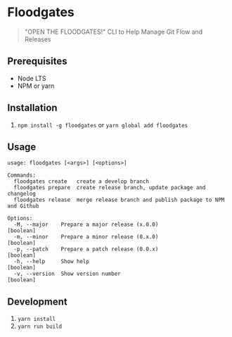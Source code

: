 # Floodgates

> "OPEN THE FLOODGATES!" CLI to Help Manage Git Flow and Releases

## Prerequisites

* Node LTS
* NPM or yarn

## Installation

1. `npm install -g floodgates` or `yarn global add floodgates`

## Usage

```text
usage: floodgates [<args>] [<options>]

Commands:
  floodgates create   create a develop branch
  floodgates prepare  create release branch, update package and changelog
  floodgates release  merge release branch and publish package to NPM and Github

Options:
  -M, --major    Prepare a major release (x.0.0)                       [boolean]
  -m, --minor    Prepare a minor release (0.x.0)                       [boolean]
  -p, --patch    Prepare a patch release (0.0.x)                       [boolean]
  -h, --help     Show help                                             [boolean]
  -v, --version  Show version number                                   [boolean]
```

## Development

1. `yarn install`
2. `yarn run build`

